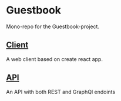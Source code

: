 # Guestbook

Mono-repo for the Guestbook-project.

## [Client](packages/client/)

A web client based on create react app.

## [API](packages/api/)

An API with both REST and GraphQl endoints

